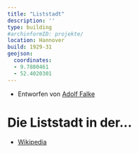 ```yaml
---
title: "Liststadt"
description: ''
type: building
#archinformID: projekte/
location: Hannover
build: 1929-31
geojson:
  coordinates:
  - 9.7880461
  - 52.4020301
---
```


* Entworfen von [Adolf Falke](/tags/Adolf-Falke)

# Die Liststadt in der...
* [Wikipedia](https://de.wikipedia.org/wiki/Liststadt)
